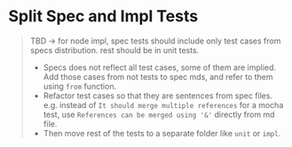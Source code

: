 # Split Spec and Impl Tests

> TBD -> for node impl, spec tests should include only test cases from specs
> distribution. rest should be in unit tests.
>
> - Specs does not reflect all test cases, some of them are implied. Add those
> cases from not tests to spec mds, and refer to them using `from` function.
> - Refactor test cases so that they are sentences from spec files. e.g. instead
> of `It should merge multiple references` for a mocha test, use `References can
> be merged using '&'` directly from md file.
> - Then move rest of the tests to a separate folder like `unit` or `impl`.
